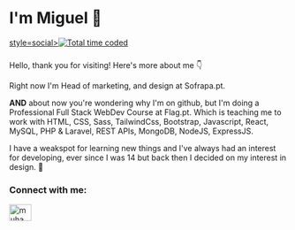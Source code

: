 ###
<h1 align="left">I'm Miguel 👋</h1>
<a href="https://wakatime.com/@2851d98a-5309-4027-9bc6-c75ffd8f6aa2"> style=social><img src="https://wakatime.com/badge/user/2851d98a-5309-4027-9bc6-c75ffd8f6aa2.svg" alt="Total time coded" /></a>

###

<p> Hello, thank you for visiting! Here's more about me 👇</p>
<p> 

Right now I'm Head of marketing, and design at Sofrapa.pt. 

<strong>AND</strong> about now you're wondering why I'm on github, but I'm doing a Professional Full Stack WebDev Course at Flag.pt. Which is teaching me to work with HTML, CSS, Sass, TailwindCss, Bootstrap, Javascript, React, MySQL, PHP & Laravel, REST APIs, MongoDB, NodeJS, ExpressJS.


I have a weakspot for learning new things and I've always had an interest for developing, ever since I was 14 but back then I decided on my interest in design. 📝
</p>


<h3 align="left">Connect with me:</h3>
<p align="left">
<a href="https://www.linkedin.com/in/miguelcristino23/" target="blank"><img align="center" src="https://raw.githubusercontent.com/rahuldkjain/github-profile-readme-generator/master/src/images/icons/Social/linked-in-alt.svg" alt="muhammad-nurcholis-112b73162" height="30" width="40" /></a>
</p>


<!--
**mcristino/mcristino** is a ✨ _special_ ✨ repository because its `README.md` (this file) appears on your GitHub profile.

Here are some ideas to get you started:

- 🔭 I’m currently working on ...
- 🌱 I’m currently learning ...
- 👯 I’m looking to collaborate on ...
- 🤔 I’m looking for help with ...
- 💬 Ask me about ...
- 📫 How to reach me: ...
- 😄 Pronouns: ...
- ⚡ Fun fact: ...
-->
